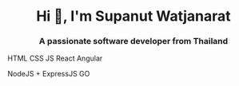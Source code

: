 <h1 align="center">Hi 👋, I'm Supanut Watjanarat</h1>
<h3 align="center">A passionate software developer from Thailand</h3>


HTML
CSS
JS
React
Angular

NodeJS + ExpressJS
GO
